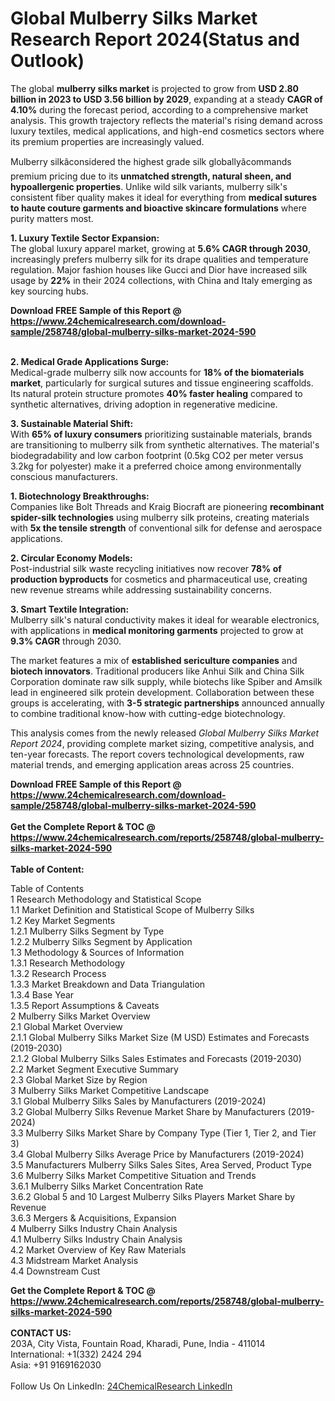 <h1>Global Mulberry Silks Market Research Report 2024(Status and Outlook)</h1><p>The global <strong>mulberry silks market</strong> is projected to grow from <strong>USD 2.80 billion in 2023 to USD 3.56 billion by 2029</strong>, expanding at a steady <strong>CAGR of 4.10%</strong> during the forecast period, according to a comprehensive market analysis. This growth trajectory reflects the material's rising demand across luxury textiles, medical applications, and high-end cosmetics sectors where its premium properties are increasingly valued.</p><p>Mulberry silkâconsidered the highest grade silk globallyâcommands premium pricing due to its <strong>unmatched strength, natural sheen, and hypoallergenic properties</strong>. Unlike wild silk variants, mulberry silk's consistent fiber quality makes it ideal for everything from <strong>medical sutures to haute couture garments and bioactive skincare formulations</strong> where purity matters most.</p><p><strong>1. Luxury Textile Sector Expansion:</strong><br>
The global luxury apparel market, growing at <strong>5.6% CAGR through 2030</strong>, increasingly prefers mulberry silk for its drape qualities and temperature regulation. Major fashion houses like Gucci and Dior have increased silk usage by <strong>22%</strong> in their 2024 collections, with China and Italy emerging as key sourcing hubs.</p><div><b>Download FREE Sample of this Report @ 
            <a href="https://www.24chemicalresearch.com/download-sample/258748/global-mulberry-silks-market-2024-590">
            https://www.24chemicalresearch.com/download-sample/258748/global-mulberry-silks-market-2024-590</a></b></div><br><p><strong>2. Medical Grade Applications Surge:</strong><br>
Medical-grade mulberry silk now accounts for <strong>18% of the biomaterials market</strong>, particularly for surgical sutures and tissue engineering scaffolds. Its natural protein structure promotes <strong>40% faster healing</strong> compared to synthetic alternatives, driving adoption in regenerative medicine.</p><p><strong>3. Sustainable Material Shift:</strong><br>
With <strong>65% of luxury consumers</strong> prioritizing sustainable materials, brands are transitioning to mulberry silk from synthetic alternatives. The material's biodegradability and low carbon footprint (0.5kg CO2 per meter versus 3.2kg for polyester) make it a preferred choice among environmentally conscious manufacturers.</p><p><strong>1. Biotechnology Breakthroughs:</strong><br> 
Companies like Bolt Threads and Kraig Biocraft are pioneering <strong>recombinant spider-silk technologies</strong> using mulberry silk proteins, creating materials with <strong>5x the tensile strength</strong> of conventional silk for defense and aerospace applications.</p><p><strong>2. Circular Economy Models:</strong><br>
Post-industrial silk waste recycling initiatives now recover <strong>78% of production byproducts</strong> for cosmetics and pharmaceutical use, creating new revenue streams while addressing sustainability concerns.</p><p><strong>3. Smart Textile Integration:</strong><br>
Mulberry silk's natural conductivity makes it ideal for wearable electronics, with applications in <strong>medical monitoring garments</strong> projected to grow at <strong>9.3% CAGR</strong> through 2030.</p><p>The market features a mix of <strong>established sericulture companies</strong> and <strong>biotech innovators</strong>. Traditional producers like Anhui Silk and China Silk Corporation dominate raw silk supply, while biotechs like Spiber and Amsilk lead in engineered silk protein development. Collaboration between these groups is accelerating, with <strong>3-5 strategic partnerships</strong> announced annually to combine traditional know-how with cutting-edge biotechnology.</p><p>This analysis comes from the newly released <em>Global Mulberry Silks Market Report 2024</em>, providing complete market sizing, competitive analysis, and ten-year forecasts. The report covers technological developments, raw material trends, and emerging application areas across 25 countries.</p><div><b>Download FREE Sample of this Report @ 
            <a href="https://www.24chemicalresearch.com/download-sample/258748/global-mulberry-silks-market-2024-590">
            https://www.24chemicalresearch.com/download-sample/258748/global-mulberry-silks-market-2024-590</a></b></div><br><div><b>Get the Complete Report & TOC @ 
            <a href="https://www.24chemicalresearch.com/reports/258748/global-mulberry-silks-market-2024-590">
            https://www.24chemicalresearch.com/reports/258748/global-mulberry-silks-market-2024-590</a></b></div><br>
            <b>Table of Content:</b><p>Table of Contents<br />
1 Research Methodology and Statistical Scope<br />
1.1 Market Definition and Statistical Scope of Mulberry Silks<br />
1.2 Key Market Segments<br />
1.2.1 Mulberry Silks Segment by Type<br />
1.2.2 Mulberry Silks Segment by Application<br />
1.3 Methodology & Sources of Information<br />
1.3.1 Research Methodology<br />
1.3.2 Research Process<br />
1.3.3 Market Breakdown and Data Triangulation<br />
1.3.4 Base Year<br />
1.3.5 Report Assumptions & Caveats<br />
2 Mulberry Silks Market Overview<br />
2.1 Global Market Overview<br />
2.1.1 Global Mulberry Silks Market Size (M USD) Estimates and Forecasts (2019-2030)<br />
2.1.2 Global Mulberry Silks Sales Estimates and Forecasts (2019-2030)<br />
2.2 Market Segment Executive Summary<br />
2.3 Global Market Size by Region<br />
3 Mulberry Silks Market Competitive Landscape<br />
3.1 Global Mulberry Silks Sales by Manufacturers (2019-2024)<br />
3.2 Global Mulberry Silks Revenue Market Share by Manufacturers (2019-2024)<br />
3.3 Mulberry Silks Market Share by Company Type (Tier 1, Tier 2, and Tier 3)<br />
3.4 Global Mulberry Silks Average Price by Manufacturers (2019-2024)<br />
3.5 Manufacturers Mulberry Silks Sales Sites, Area Served, Product Type<br />
3.6 Mulberry Silks Market Competitive Situation and Trends<br />
3.6.1 Mulberry Silks Market Concentration Rate<br />
3.6.2 Global 5 and 10 Largest Mulberry Silks Players Market Share by Revenue<br />
3.6.3 Mergers & Acquisitions, Expansion<br />
4 Mulberry Silks Industry Chain Analysis<br />
4.1 Mulberry Silks Industry Chain Analysis<br />
4.2 Market Overview of Key Raw Materials<br />
4.3 Midstream Market Analysis<br />
4.4 Downstream Cust</p><div><b>Get the Complete Report & TOC @ 
            <a href="https://www.24chemicalresearch.com/reports/258748/global-mulberry-silks-market-2024-590">
            https://www.24chemicalresearch.com/reports/258748/global-mulberry-silks-market-2024-590</a></b></div><br><b>CONTACT US:</b><br>
            203A, City Vista, Fountain Road, Kharadi, Pune, India - 411014<br>
            International: +1(332) 2424 294<br>
            Asia: +91 9169162030 <br><br>
            Follow Us On LinkedIn: <a href="https://www.linkedin.com/company/24chemicalresearch/">24ChemicalResearch LinkedIn</a>